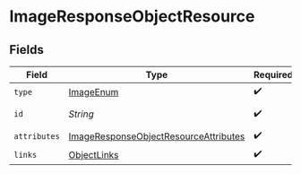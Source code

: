 # ImageResponseObjectResource


## Fields

| Field                                                                                                     | Type                                                                                                      | Required                                                                                                  | Description                                                                                               | Example                                                                                                   |
| --------------------------------------------------------------------------------------------------------- | --------------------------------------------------------------------------------------------------------- | --------------------------------------------------------------------------------------------------------- | --------------------------------------------------------------------------------------------------------- | --------------------------------------------------------------------------------------------------------- |
| `type`                                                                                                    | [ImageEnum](../../models/components/ImageEnum.md)                                                         | :heavy_check_mark:                                                                                        | N/A                                                                                                       |                                                                                                           |
| `id`                                                                                                      | *String*                                                                                                  | :heavy_check_mark:                                                                                        | The ID of the image                                                                                       | 7                                                                                                         |
| `attributes`                                                                                              | [ImageResponseObjectResourceAttributes](../../models/components/ImageResponseObjectResourceAttributes.md) | :heavy_check_mark:                                                                                        | N/A                                                                                                       |                                                                                                           |
| `links`                                                                                                   | [ObjectLinks](../../models/components/ObjectLinks.md)                                                     | :heavy_check_mark:                                                                                        | N/A                                                                                                       |                                                                                                           |